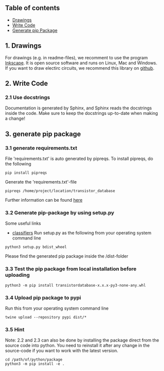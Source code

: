## Table of contents
* [Drawings](#1-dawings)
* [Write Code](#2-write-code)
* [Generate pip Package](#3-generate-pip-package)

## 1. Drawings
For drawings (e.g. in readme-files), we recomment to use the program [Inkscape](https://inkscape.org/). It is open source software and runs on Linux, Mac and Windows. If you want to draw electirc circuits, we recommend this library on [github](https://github.com/upb-lea/Inkscape_electric_Symbols).

## 2. Write Code

### 2.1 Use docstrings
Documentation is generated by Sphinx, and Sphinx reads the docstrings inside the code. Make sure to keep the docstrings up-to-date when making a change!

## 3. generate pip package

### 3.1 generate requirements.txt
File 'requirements.txt' is auto generated by pipreqs. To install pipreqs, do the following
```
pip install pipreqs
```
Generate the 'requirements.txt'-file
```
pipreqs /home/project/location/transistor_database
```
Further information can be found [here](https://pypi.org/project/pipreqs/)

### 3.2 Generate pip-package by using setup.py
Some useful links
 * [classifiers](https://pypi.org/classifiers/)
Run setup.py as the following from your operating system command line
```
python3 setup.py bdist_wheel 
```
Please find the generated pip package inside the /dist-folder

### 3.3 Test the pip package from local installation before uploading 
```
python3 -m pip install transistordatabase-x.x.x-py3-none-any.whl  
```

### 3.4 Upload pip package to pypi
Run this from your operating system command line
```
twine upload --repository pypi dist/* 
```

### 3.5 Hint
Note: 2.2 and 2.3 can also be done by installing the package direct from the source code into python. You need to reinstall it after any change in the source-code if you want to work with the latest version.
```
cd /path/of/python/package
python3 -m pip install -e .
```

 
